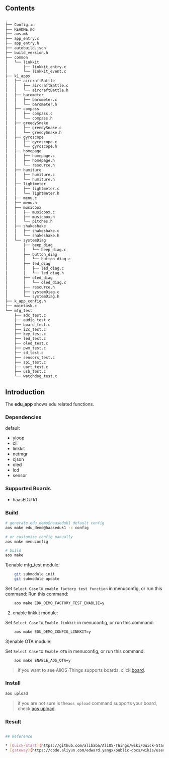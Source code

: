 ## Contents

```sh
.
├── Config.in
├── README.md
├── aos.mk
├── app_entry.c
├── app_entry.h
├── autobuild.json
├── build_version.h
├── common
│   └── linkkit
│       ├── linkkit_entry.c
│       └── linkkit_event.c
├── k1_apps
│   ├── aircraftBattle
│   │   ├── aircraftBattle.c
│   │   └── aircraftBattle.h
│   ├── barometer
│   │   ├── barometer.c
│   │   └── barometer.h
│   ├── compass
│   │   ├── compass.c
│   │   └── compass.h
│   ├── greedySnake
│   │   ├── greedySnake.c
│   │   └── greedySnake.h
│   ├── gyroscope
│   │   ├── gyroscope.c
│   │   └── gyroscope.h
│   ├── homepage
│   │   ├── homepage.c
│   │   ├── homepage.h
│   │   └── resource.h
│   ├── humiture
│   │   ├── humiture.c
│   │   └── humiture.h
│   ├── lightmeter
│   │   ├── lightmeter.c
│   │   └── lightmeter.h
│   ├── menu.c
│   ├── menu.h
│   ├── musicbox
│   │   ├── musicbox.c
│   │   ├── musicbox.h
│   │   └── pitches.h
│   ├── shakeshake
│   │   ├── shakeshake.c
│   │   └── shakeshake.h
│   └── systemDiag
│       ├── beep_diag
│       │   └── beep_diag.c
│       ├── button_diag
│       │   └── button_diag.c
│       ├── led_diag
│       │   ├── led_diag.c
│       │   └── led_diag.h
│       ├── oled_diag
│       │   └── oled_diag.c
│       ├── resource.h
│       ├── systemDiag.c
│       └── systemDiag.h
├── k_app_config.h
├── maintask.c
└── mfg_test
    ├── adc_test.c
    ├── audio_test.c
    ├── board_test.c
    ├── i2c_test.c
    ├── key_test.c
    ├── led_test.c
    ├── oled_test.c
    ├── pwm_test.c
    ├── sd_test.c
    ├── sensors_test.c
    ├── spi_test.c
    ├── uart_test.c
    ├── usb_test.c
    └── watchdog_test.c

```

## Introduction

The **edu_app**  shows edu related functions.

### Dependencies

default

* yloop
* cli
* linkkit
* netmgr
* cjson
* oled
* lcd
* sensor


### Supported Boards

- haasEDU k1

### Build

```sh
# generate edu_demo@haaseduk1 default config
aos make edu_demo@haaseduk1 -c config

# or customize config manually
aos make menuconfig

# build
aos make

```
1)enable mfg_test module:
```sh
    git submodule init
    git submodule update
 ```
Set `Select Case` to `enable factory test function` in menuconfig, or run this command:
Run this command:
```sh
    aos make EDK_DEMO_FACTORY_TEST_ENABLIE=y
```

2) enable linkkit module:

Set `Select Case` to `Enable linkkit` in menuconfig, or run this command:
```sh
    aos make EDU_DEMO_CONFIG_LINKKIT=y
```

3)enable OTA module:

Set `Select Case` to `Enable OTA` in menuconfig, or run this command:
```sh
    aos make ENABLE_AOS_OTA=y
```

> if you want to see AliOS-Things supports boards, click [board](../../../board).

### Install

```sh
aos upload
```

> if you are not sure is the`aos upload` command supports your board, check [aos upload](../../../build/site_scons/upload).

### Result

```sh

## Reference

* [Quick-Start](https://github.com/alibaba/AliOS-Things/wiki/Quick-Start)
* [gateway](https://code.aliyun.com/edward.yangx/public-docs/wikis/user-guide/linkkit/Prog_Guide/API/Linkkit_Provides)

